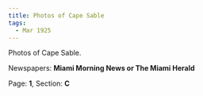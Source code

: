 ```yaml
---  
title: Photos of Cape Sable  
tags:  
  - Mar 1925  
---  
```

  
Photos of Cape Sable.  
  
Newspapers: **Miami Morning News or The Miami Herald**  
  
Page: **1**, Section: **C** 
